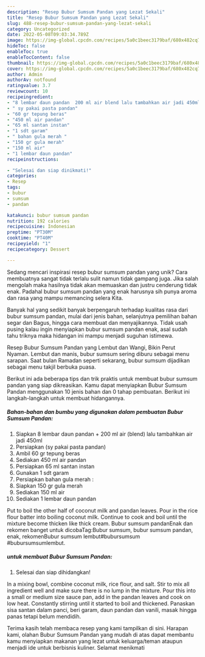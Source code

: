 ```yaml
---
description: "Resep Bubur Sumsum Pandan yang Lezat Sekali"
title: "Resep Bubur Sumsum Pandan yang Lezat Sekali"
slug: 488-resep-bubur-sumsum-pandan-yang-lezat-sekali
category: Uncategorized
date: 2022-05-08T09:03:34.789Z
image: https://img-global.cpcdn.com/recipes/5a0c1beec3179baf/680x482cq70/bubur-sumsum-pandan-foto-resep-utama.jpg
hideToc: false
enableToc: true
enableTocContent: false
thumbnail: https://img-global.cpcdn.com/recipes/5a0c1beec3179baf/680x482cq70/bubur-sumsum-pandan-foto-resep-utama.jpg
cover: https://img-global.cpcdn.com/recipes/5a0c1beec3179baf/680x482cq70/bubur-sumsum-pandan-foto-resep-utama.jpg
author: Admin
authorAv: notfound
ratingvalue: 3.7
reviewcount: 10
recipeingredient:
- "8 lembar daun pandan  200 ml air blend lalu tambahkan air jadi 450ml"
- " sy pakai pasta pandan"
- "60 gr tepung beras"
- "450 ml air pandan"
- "65 ml santan instan"
- "1 sdt garam"
- " bahan gula merah "
- "150 gr gula merah"
- "150 ml air"
- "1 lembar daun pandan"
recipeinstructions:

- "Selesai dan siap dinikmati!"
categories:
- Resep
tags:
- bubur
- sumsum
- pandan

katakunci: bubur sumsum pandan 
nutrition: 192 calories
recipecuisine: Indonesian
preptime: "PT30M"
cooktime: "PT40M"
recipeyield: "1"
recipecategory: Dessert

---
```





Sedang mencari inspirasi resep bubur sumsum pandan yang unik? Cara membuatnya sangat tidak terlalu sulit namun tidak gampang juga. Jika salah mengolah maka hasilnya tidak akan memuaskan dan justru cenderung tidak enak. Padahal bubur sumsum pandan yang enak harusnya sih punya aroma dan rasa yang mampu memancing selera Kita.





Banyak hal yang sedikit banyak berpengaruh terhadap kualitas rasa dari bubur sumsum pandan, mulai dari jenis bahan, selanjutnya pemilihan bahan segar dan Bagus, hingga cara membuat dan menyajikannya. Tidak usah pusing kalau ingin menyiapkan bubur sumsum pandan enak,      asal sudah tahu triknya maka hidangan ini mampu menjadi suguhan istimewa.














Resep Bubur Sumsum Pandan yang Lembut dan Wangi, Bikin Perut Nyaman. Lembut dan manis, bubur sumsum sering diburu sebagai menu sarapan. Saat bulan Ramadan seperti sekarang, bubur sumsum dijadikan sebagai menu takjil berbuka puasa.






Berikut ini ada beberapa tips dan trik praktis untuk membuat bubur sumsum pandan yang siap dikreasikan. Kamu dapat menyiapkan Bubur Sumsum Pandan menggunakan 10 jenis bahan dan 0 tahap pembuatan. Berikut ini langkah-langkah untuk membuat hidangannya.

<!--inarticleads1-->

##### Bahan-bahan dan bumbu yang digunakan dalam pembuatan Bubur Sumsum Pandan:

1. Siapkan 8 lembar daun pandan + 200 ml air (blend) lalu tambahkan air jadi 450ml
1. Persiapkan  (sy pakai pasta pandan)
1. Ambil 60 gr tepung beras
1. Sediakan 450 ml air pandan
1. Persiapkan 65 ml santan instan
1. Gunakan 1 sdt garam
1. Persiapkan  bahan gula merah :
1. Siapkan 150 gr gula merah
1. Sediakan 150 ml air
1. Sediakan 1 lembar daun pandan


Put to boil the other half of coconut milk and pandan leaves. Pour in the rice flour batter into boiling coconut milk. Continue to cook and boil until the mixture become thicken like thick cream. Bubur sumsum pandanEnak dan rekomen banget untuk dicobaTag:Bubur sumsum, bubur sumsum pandan, enak, rekomenBubur sumsum lembut#bubursumsum #bubursumsumlembut. 

<!--inarticleads2-->

#####  untuk membuat Bubur Sumsum Pandan:


1. Selesai dan siap dihidangkan!

In a mixing bowl, combine coconut milk, rice flour, and salt. Stir to mix all ingredient well and make sure there is no lump in the mixture. Pour this into a small or medium size sauce pan, add in the pandan leaves and cook on low heat. Constantly stirring until it started to boil and thickened. Panaskan sisa santan dalam panci, beri garam, daun pandan dan vanili, masak hingga panas tetapi belum mendidih. 

Terima kasih telah membaca resep yang kami tampilkan di sini. Harapan kami, olahan Bubur Sumsum Pandan yang mudah di atas dapat membantu kamu menyiapkan makanan yang lezat untuk keluarga/teman ataupun menjadi ide untuk berbisnis kuliner. Selamat menikmati
